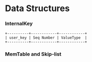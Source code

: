 # Data Structures

### InternalKey

```
+----------+------------+------------+
| user_key | Seq Number | ValueType  |
+----------+------------+------------+
```

### MemTable and Skip-list

